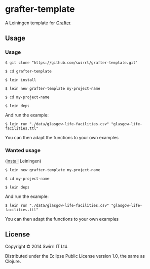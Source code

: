 # grafter-template

A Leiningen template for [Grafter](http://www.grafter.org).

## Usage

### Usage

    $ git clone "https://github.com/swirrl/grafter-template.git"

    $ cd grafter-template

    $ lein install

    $ lein new grafter-template my-project-name

    $ cd my-project-name

    $ lein deps

And run the example:

    $ lein run "./data/glasgow-life-facilities.csv" "glasgow-life-facilities.ttl"

You can then adapt the functions to your own examples


### Wanted usage

([install](http://leiningen.org/#install) Leiningen)

    $ lein new grafter-template my-project-name

    $ cd my-project-name

    $ lein deps

And run the example:

    $ lein run "./data/glasgow-life-facilities.csv" "glasgow-life-facilities.ttl"

You can then adapt the functions to your own examples
## License

Copyright © 2014 Swirrl IT Ltd.

Distributed under the Eclipse Public License version 1.0, the same as Clojure.
